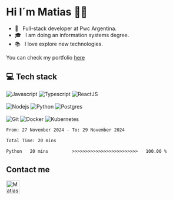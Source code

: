 # Hi I´m Matias 👋🏽

-   💼 &nbsp; Full-stack developer at Pwc Argentina.
-   🎓 &nbsp; I am doing an information systems degree.
-   📚 &nbsp; I love explore new technologies.

You can check my portfolio <a href="https://matiasgimenez.vercel.app/">here</a>

## 💻 Tech stack

![Javascript](https://img.shields.io/badge/JavaScript-F7DF1E.svg?style=for-the-badge&logo=javascript&logoColor=white)
![Typescript](https://img.shields.io/badge/TypeScript-007ACC?style=for-the-badge&logo=typescript&logoColor=white)
![ReactJS](https://img.shields.io/badge/-ReactJS-%2361DAFB?style=for-the-badge&logo=react&logoColor=white)
<br/>
<br/>
![Nodejs](https://img.shields.io/badge/Node.js-43853D.svg?style=for-the-badge&logo=node.js&logoColor=white)
![Python](https://img.shields.io/badge/python-3670A0?style=for-the-badge&logo=python&logoColor=ffdd54)
![Postgres](https://img.shields.io/badge/PostgreSQL-316192?style=for-the-badge&logo=postgresql&logoColor=white)
<br/>
<br/>
![Git](https://img.shields.io/badge/GIT-E44C30?style=for-the-badge&logo=git&logoColor=white)
![Docker](https://img.shields.io/badge/Docker-2CA5E0?style=for-the-badge&logo=docker&logoColor=white)
![Kubernetes](https://img.shields.io/badge/kubernetes-%23326ce5.svg?style=for-the-badge&logo=kubernetes&logoColor=white)

<!--START_SECTION:waka-->

```txt
From: 27 November 2024 - To: 29 November 2024

Total Time: 20 mins

Python   20 mins         >>>>>>>>>>>>>>>>>>>>>>>>>   100.00 %
```

<!--END_SECTION:waka-->

## Contact me

<p>
<a href="https://www.linkedin.com/in/matiagimenez">
<img align="left" alt="Matias Gimenez - LinkedIn" width="36px" src="https://icongr.am/fontawesome/linkedin.svg?size=128&color=5095F0" style="margin-right: 20px; margin-bottom: 20px;" />
</a>
</p>
